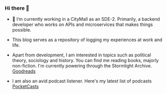 ### Hi there 👋

- 🔭 I’m currently working in a CityMall as an SDE-2. Primarily, a backend developer who works on APIs and microservices that makes things possible. 

- This blog serves as a repository of logging my experiences at work and life.

- Apart from development, I am interested in topics such as political theory, sociology and history. You can find me reading books, majorly non-fiction. I'm currently powering through the Stormlight Archive. [Goodreads](https://www.goodreads.com/sameerkolpekwar)

- I am also an avid podcast listener. Here's my latest list of podcasts [PocketCasts](https://lists.pocketcasts.com/1f420f01-6343-442f-a736-33a0520c74ab)
